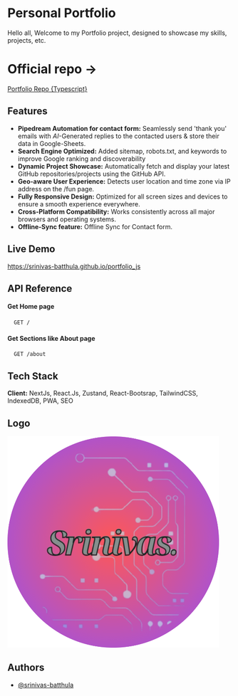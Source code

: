 
# Personal Portfolio

Hello all, Welcome to my Portfolio project, designed to showcase my skills, projects, etc.


# Official repo ->

[Portfolio Repo {Typescript}](https://github.com/srinivas-batthula/Portfolio)


## Features

- **Pipedream Automation for contact form:** Seamlessly send 'thank you' emails with *AI*-Generated replies to the contacted users & store their data in Google-Sheets.
- **Search Engine Optimized:** Added sitemap, robots.txt, and keywords to improve Google ranking and discoverability
- **Dynamic Project Showcase:** Automatically fetch and display your latest GitHub repositories/projects using the GitHub API.
- **Geo-aware User Experience:** Detects user location and time zone via IP address on the /fun page.
- **Fully Responsive Design:** Optimized for all screen sizes and devices to ensure a smooth experience everywhere.
- **Cross-Platform Compatibility:** Works consistently across all major browsers and operating systems.
- **Offline-Sync feature:** Offline Sync for Contact form.


## Live Demo

https://srinivas-batthula.github.io/portfolio_js


## API Reference

#### Get Home page

```http
  GET /
```

#### Get Sections like About page

```http
  GET /about
```


## Tech Stack

**Client:**  NextJs, React.Js, Zustand, React-Bootsrap, TailwindCSS, IndexedDB, PWA, SEO


## Logo

![Logo](https://github.com/srinivas-batthula/portfolio/blob/main/public/icon.png)


## Authors

- [@srinivas-batthula](https://www.github.com/srinivas-batthula)
